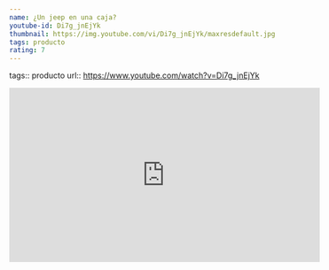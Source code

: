 ```yaml
---
name: ¿Un jeep en una caja?
youtube-id: Di7g_jnEjYk
thumbnail: https://img.youtube.com/vi/Di7g_jnEjYk/maxresdefault.jpg
tags: producto
rating: 7
---
```

tags:: producto
url:: https://www.youtube.com/watch?v=Di7g_jnEjYk

<iframe width='560' height='315' src='https://www.youtube.com/embed/Di7g_jnEjYk' title='YouTube video player' frameborder='0' allow='accelerometer; autoplay; clipboard-write; encrypted-media; gyroscope; picture-in-picture; web-share' allowfullscreen></iframe>


